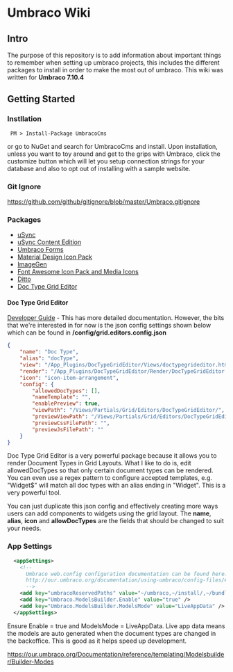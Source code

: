 # Umbraco Wiki

## Intro
The purpose of this repository is to add information about important things to remember when setting up umbraco projects, this includes the different packages to install in order to make the most out of umbraco.
This wiki was written for **Umbraco 7.10.4**

## Getting Started

### Instllation
```
 PM > Install-Package UmbracoCms
```
or go to NuGet and search for UmbracoCms and install. 
Upon installation, unless you want to toy around and get to the grips with Umbraco, click the customize button which will let you setup connection strings for your database and also to opt out of installing with a sample website.

### Git Ignore
https://github.com/github/gitignore/blob/master/Umbraco.gitignore

### Packages
* [uSync](https://our.umbraco.org/projects/developer-tools/usync)
* [uSync Content Edition](https://our.umbraco.org/projects/developer-tools/usynccontentedition)
* [Umbraco Forms](https://our.umbraco.org/projects/developer-tools/umbraco-forms/)
* [Material Design Icon Pack](https://our.umbraco.org/projects/backoffice-extensions/material-design-icon-pack)
* [ImageGen](https://our.umbraco.org/projects/website-utilities/imagegen/)
* [Font Awesome Icon Pack and Media Icons](https://our.umbraco.org/projects/backoffice-extensions/font-awesome-icon-pack-and-media-icons/)
* [Ditto](https://our.umbraco.org/projects/developer-tools/ditto)
* [Doc Type Grid Editor](https://our.umbraco.org/projects/backoffice-extensions/doc-type-grid-editor/)

#### Doc Type Grid Editor

[Developer Guide](https://github.com/uche1/UmbracoWiki/blob/master/Doc-Type-Grid-Editor---Developers-Guide-v1.1.pdf) -  This has more detailed documentation. However, the bits that we're interested in for now is the json config settings shown below which can be found in **/config/grid.editors.config.json**
```JSON
{
    "name": "Doc Type",
    "alias": "docType",
    "view": "/App_Plugins/DocTypeGridEditor/Views/doctypegrideditor.html",
    "render": "/App_Plugins/DocTypeGridEditor/Render/DocTypeGridEditor.cshtml",
    "icon": "icon-item-arrangement",
    "config": {
        "allowedDocTypes": [],
        "nameTemplate": "",
        "enablePreview": true,
        "viewPath": "/Views/Partials/Grid/Editors/DocTypeGridEditor/",
        "previewViewPath": "/Views/Partials/Grid/Editors/DocTypeGridEditor/Previews/",
        "previewCssFilePath": "",
        "previewJsFilePath": ""
    }
}
```
Doc Type Grid Editor is a very powerful package because it allows you to render Document Types in Grid Layouts. What I like to do is, edit allowedDocTypes so that only certain document types can be rendered. You can even use a regex pattern to configure accepted templates, e.g. "Widget$" will match all doc types with an alias ending in "Widget". This is a very powerful tool.

You can just duplicate this json config and effectively creating more ways users can add components to widgets using the grid layout. The **name**, **alias**, **icon** and **allowDocTypes** are the fields that should be changed to suit your needs.


### App Settings
``` XML
  <appSettings>
    <!--
      Umbraco web.config configuration documentation can be found here:
      http://our.umbraco.org/documentation/using-umbraco/config-files/#webconfig
      -->
    <add key="umbracoReservedPaths" value="~/umbraco,~/install/,~/bundles,~/Content" />
    <add key="Umbraco.ModelsBuilder.Enable" value="true" />
    <add key="Umbraco.ModelsBuilder.ModelsMode" value="LiveAppData" />
  </appSettings>
```
Ensure Enable = true and ModelsMode =  LiveAppData. Live app data means the models are auto generated when the document types are changed in the backoffice. This is good as it helps speed up development.

https://our.umbraco.org/Documentation/reference/templating/Modelsbuilder/Builder-Modes


